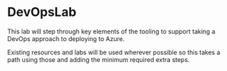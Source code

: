 # DevOpsLab
This lab will step through key elements of the tooling to support taking a DevOps approach to deploying to Azure. 

Existing resources and labs will be used wherever possible so this takes a path using those and adding the minimum required extra steps.

 
